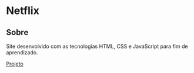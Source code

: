 
<h1>Netflix</1>

## Sobre

Site desenvolvido com as tecnologias HTML, CSS e JavaScript para fim de aprendizado.

 <a href="https://glittery-stroopwafel-3156d1.netlify.app/">Projeto</a>

